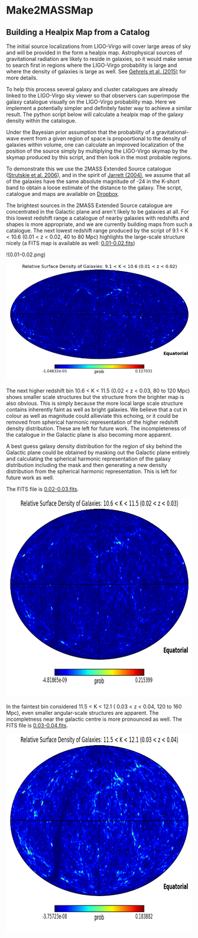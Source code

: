 # Make2MASSMap

## Building a Healpix Map from a Catalog

The initial source localizations from LIGO-Virgo will cover large areas of sky and will be provided in the form a healpix map. Astrophysical sources of gravitational radiation are likely to reside in galaxies, so it would make sense to search first in regions where the LIGO-Virgo probability is large and where the density of galaxies is large as well. See [Gehrels et al. (2015)](http://arxiv.org/abs/1508.03608) for more details.

To help this process several galaxy and cluster catalogues are already linked to the LIGO-Virgo sky viewer so that observers can superimpose the galaxy catalogue visually on the LIGO-Virgo probability map. Here we implement a potentially simpler and definitely faster way to achieve a similar result. The python script below will calculate a healpix map of the galaxy density within the catalogue.

Under the Bayesian prior assumption that the probability of a gravitational-wave event from a given region of space is propoortional to the density of galaxies within volume, one can calculate an improved localization of the position of the source simply by multiplying the LIGO-Virgo skymap by the skymap produced by this script, and then look in the most probable regions.

To demonstrate this we use the 2MASS Extended Source catalogue ([Strutskie et al. 2006](http://adsabs.harvard.edu/abs/2006AJ....131.1163S)), and in the spirit of [Jarrett (2004)](http://adsabs.harvard.edu/abs/2004PASA...21..396J), we assume that all of the galaxies have the same absolute magnitude of -24 in the K-short band to obtain a loose estimate of the distance to the galaxy. The script, catalogue and maps are available on [Dropbox](https://www.dropbox.com/sh/z5edxjwfxv8wuss/AABYR-7yM-hqstGubDZvSLwJa?dl=0).

The brightest sources in the 2MASS Extended Source catalogue are concentrated in the Galactic plane and aren't likely to be galaxies at all. For this lowest redshift range a catalogue of nearby galaxies with redshifts and shapes is more appropriate, and we are currently building maps from such a catalogue. The next lowest redshift range produced by the script of 9.1 &lt; K &lt; 10.6 (0.01 &lt; z &lt; 0.02, 40 to 80 Mpc) highlights the large-scale structure nicely (a FITS map is available as well: [0.01-0.02.fits](https://www.dropbox.com/s/4fzi4g4jmtz9rqt/0.01-0.02.fits?dl=0))

!(0.01-0.02.png)

<img alt="0.01-0.02.png" src="0.01-0.02.png" title="0.01-0.02.png" />

The next higher redshift bin 10.6 &lt; K &lt; 11.5 (0.02 &lt; z &lt; 0.03, 80 to 120 Mpc) shows smaller scale structures but the structure from the brighter map is also obvious. This is simply because the more local large scale structure contains inherently faint as well as bright galaxies. We believe that a cut in colour as well as magnitude could allieviate this echoing, or it could be removed from spherical harmonic representation of the higher redshift density distribution. These are left for future work. The incompleteness of the catalogue in the Galactic plane is also becoming more apparent.

A best guess galaxy density distribution for the region of sky behind the Galactic plane could be obtained by masking out the Galactic plane entirely and calculating the spherical harmonic representation of the galaxy distribution including the mask and then generating a new density distribution from the spherical harmonic representation. This is left for future work as well.

The FITS file is [0.02-0.03.fits](https://www.dropbox.com/s/cet912rzzpqmpyh/0.02-0.03.fits?dl=0).

<img alt="0.02-0.03.png" height="540" src="0.02-0.03.png" title="0.02-0.03.png" width="850" />

In the faintest bin considered 11.5 &lt; K &lt; 12.1 ( 0.03 &lt; z &lt; 0.04, 120 to 160 Mpc), even smaller angular-scale structures are apparent. The incompletness near the galactic centre is more pronounced as well. The FITS file is [0.03-0.04.fits](https://www.dropbox.com/s/wnjcom8tedpoa5w/0.03-0.04.fits?dl=0).

<img alt="0.03-0.04.png" height="540" src="0.03-0.04.png" title="0.03-0.04.png" width="850" />
